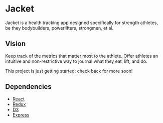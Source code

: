 # Jacket
Jacket is a health tracking app designed specifically for strength athletes, be they bodybuilders, powerlifters, strongmen, et al.

## Vision
Keep track of the metrics that matter most to the athlete. Offer athletes an intuitive and non-restrictive way to journal what they eat, lift, and do. 

This project is just getting started; check back for more soon!

## Dependencies
* [React](https://github.com/facebook/react)
* [Redux](https://github.com/reduxjs/redux)
* [D3](https://github.com/d3/d3)
* [Express](https://github.com/expressjs/express)
